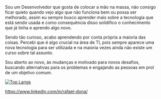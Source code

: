 Sou um Desenvolvedor que gosta de colocar a mão na massa, não consigo ficar quieto quando vejo algo que não funciona bem ou possa ser melhorado, assim eu sempre busco aprender mais sobre a tecnologia que está sendo usada e como consequência disso solidifico o conhecimento que já tinha e aprendo algo novo.

Sendo tão curioso, acabo aprendendo por conta própria a maioria das coisas. Percebi que é algo crucial na área de TI, pois sempre aparece uma nova tecnologia para ser utilizada e na maioria vezes ainda não existe um curso sobre tal assunto.

Sou aberto ao novo, às mudanças e motivado para novos desafios, buscando alternativas para os problemas e engajando as pessoas em prol de um objetivo comum.


[![Top Langs](https://github-readme-stats.vercel.app/api/top-langs/?username=rafadona&layout=compact&theme=radical)](https://github.com/rafadona)



https://www.linkedin.com/in/rafael-dona/


<!---
rafadona/rafadona is a ✨ special ✨ repository because its `README.md` (this file) appears on your GitHub profile.
You can click the Preview link to take a look at your changes.
--->
